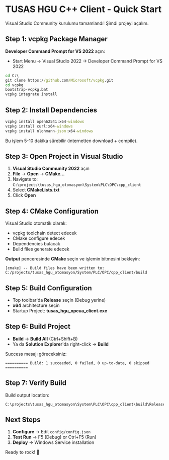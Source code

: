 # TUSAS HGU C++ Client - Quick Start

Visual Studio Community kurulumu tamamlandı! Şimdi projeyi açalım.

## Step 1: vcpkg Package Manager

**Developer Command Prompt for VS 2022** açın:
- Start Menu → Visual Studio 2022 → Developer Command Prompt for VS 2022

```cmd
cd C:\
git clone https://github.com/Microsoft/vcpkg.git
cd vcpkg
bootstrap-vcpkg.bat
vcpkg integrate install
```

## Step 2: Install Dependencies

```cmd
vcpkg install open62541:x64-windows
vcpkg install curl:x64-windows  
vcpkg install nlohmann-json:x64-windows
```

Bu işlem 5-10 dakika sürebilir (internetten download + compile).

## Step 3: Open Project in Visual Studio

1. **Visual Studio Community 2022** açın
2. **File** → **Open** → **CMake...**
3. Navigate to: `C:\projects\tusas_hgu_otomasyon\System\PLC\OPC\cpp_client`
4. Select **CMakeLists.txt**
5. Click **Open**

## Step 4: CMake Configuration

Visual Studio otomatik olarak:
- vcpkg toolchain detect edecek
- CMake configure edecek  
- Dependencies bulacak
- Build files generate edecek

**Output** penceresinde **CMake** seçin ve işlemin bitmesini bekleyin:
```
[cmake] -- Build files have been written to: C:/projects/tusas_hgu_otomasyon/System/PLC/OPC/cpp_client/build
```

## Step 5: Build Configuration

- Top toolbar'da **Release** seçin (Debug yerine)
- **x64** architecture seçin
- Startup Project: **tusas_hgu_opcua_client.exe**

## Step 6: Build Project

- **Build** → **Build All** (Ctrl+Shift+B)
- Ya da **Solution Explorer**'da right-click → **Build**

Success mesajı göreceksiniz:
```
========== Build: 1 succeeded, 0 failed, 0 up-to-date, 0 skipped ==========
```

## Step 7: Verify Build

Build output location:
```
C:\projects\tusas_hgu_otomasyon\System\PLC\OPC\cpp_client\build\Release\tusas_hgu_opcua_client.exe
```

## Next Steps

1. **Configure** → Edit `config/config.json`  
2. **Test Run** → F5 (Debug) or Ctrl+F5 (Run)
3. **Deploy** → Windows Service installation

Ready to rock! 🚀